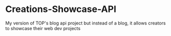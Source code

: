 # Creations-Showcase-API
My version of TOP's blog api project but instead of a blog, it allows creators to showcase their web dev projects

